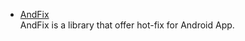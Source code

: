* [AndFix](https://github.com/alibaba/AndFix)    
 AndFix is a library that offer hot-fix for Android App.
